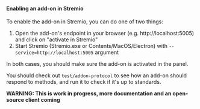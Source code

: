 #### Enabling an add-on in Stremio

To enable the add-on in Stremio, you can do one of two things:

1. Open the add-on's endpoint in your browser (e.g. http://localhost:5005) and click on "activate in Stremio"
2. Start Stremio (Stremio.exe or Contents/MacOS/Electron) with ``--service=http://localhost:5005`` argument

In both cases, you should make sure the add-on is activated in the panel.

You should check out ``test/addon-protocol`` to see how an add-on should respond to methods, and run it to check if it's up to standards. 

**WARNING: This is work in progress, more documentation and an open-source client coming**
